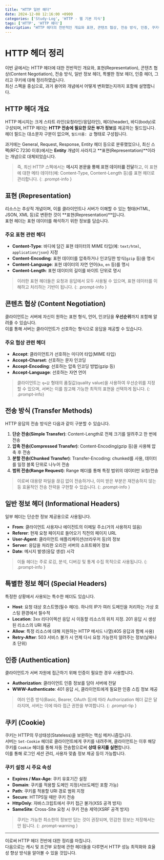 ```yaml
---
title: "HTTP 일반 헤더"
date: 2024-12-08 12:16:00 +0900
categories: ['Study-Log', 'HTTP - 웹 기본 지식']
tags: ['HTTP', 'HTTP 헤더']
description: "HTTP 헤더의 전반적인 개요와 표현, 콘텐츠 협상, 전송 방식, 인증, 쿠키에 대한 완벽 정리"
---
```


# HTTP 헤더 정리

이번 글에서는 HTTP 헤더에 대한 전반적인 개요와, 표현(Representation), 콘텐츠 협상(Content Negotiation), 전송 방식, 일반 정보 헤더, 특별한 정보 헤더, 인증 헤더, 그리고 쿠키에 대해 정리하였습니다.  
최신 스펙을 중심으로, 과거 용어와 개념에서 어떻게 변화했는지까지 포함해 설명합니다.

## HTTP 헤더 개요

HTTP 메시지는 크게 스타트 라인(요청라인/응답라인), 헤더(header), 바디(body)로 구성되며, HTTP 헤더는 **HTTP 전송에 필요한 모든 부가 정보**를 제공하는 필드입니다.  
헤더 필드는 대소문자 구분이 없으며, `필드이름: 값` 형태로 구성됩니다.

과거에는 General, Request, Response, Entity 헤더 등으로 분류했었으나, 최신 스펙(RFC 7230 이후)에서는 **Entity** 개념이 사라지고 **표현(Representation)**이라는 개념으로 대체되었습니다.  
> 즉, 최신 HTTP 스펙에서는 **메시지 본문을 통해 표현 데이터를 전달**하고, 이 표현에 대한 메타 데이터(예: Content-Type, Content-Length 등)를 표현 헤더로 관리합니다.
{: .prompt-info }

## 표현 (Representation)

리소스는 추상적 개념이며, 이를 클라이언트나 서버가 이해할 수 있는 형태(HTML, JSON, XML 등)로 변환한 것이 **표현(Representation)**입니다.  
표현 헤더는 표현 데이터를 해석하기 위한 정보를 담습니다.

### 주요 표현 관련 헤더

- **Content-Type**: 바디에 담긴 표현 데이터의 MIME 타입(예: `text/html`, `application/json`) 지정  
- **Content-Encoding**: 표현 데이터를 압축하거나 인코딩한 방식(`gzip` 등)을 명시  
- **Content-Language**: 표현 데이터의 자연 언어(`ko`, `en` 등)를 명시  
- **Content-Length**: 표현 데이터의 길이를 바이트 단위로 명시

> 이러한 표현 헤더들은 요청과 응답에서 모두 사용될 수 있으며, 표현 데이터를 이해하고 처리하는 기반이 됩니다.
{: .prompt-info }

## 콘텐츠 협상 (Content Negotiation)

클라이언트는 서버에 자신이 원하는 표현 형식, 언어, 인코딩을 **우선순위**까지 포함해 알려줄 수 있습니다.  
이를 통해 서버는 클라이언트가 선호하는 형식으로 응답을 제공할 수 있습니다.

### 주요 협상 관련 헤더

- **Accept**: 클라이언트가 선호하는 미디어 타입(MIME 타입)  
- **Accept-Charset**: 선호하는 문자 인코딩  
- **Accept-Encoding**: 선호하는 압축 인코딩 방법(gzip 등)  
- **Accept-Language**: 선호하는 자연 언어

> 클라이언트는 `q=값` 형태의 품질값(quality value)을 사용하여 우선순위를 지정할 수 있으며, 서버는 이를 참고해 가능한 최적의 표현을 선택하게 됩니다.
{: .prompt-info}

## 전송 방식 (Transfer Methods)

HTTP 응답의 전송 방식은 다음과 같이 구분할 수 있습니다.

1. **단순 전송(Simple Transfer)**: Content-Length로 전체 크기를 알려주고 한 번에 전송  
2. **압축 전송(Compressed Transfer)**: Content-Encoding(gzip 등)을 사용해 압축 후 전송  
3. **분할 전송(Chunked Transfer)**: Transfer-Encoding: chunked를 사용, 데이터를 일정 블록 단위로 나누어 전송  
4. **범위 전송(Range Request)**: Range 헤더를 통해 특정 범위의 데이터만 요청/전송

> 이로써 대용량 파일을 끊김 없이 전송하거나, 이미 받은 부분은 재전송하지 않는 등 효율적인 전송 전략을 구현할 수 있습니다.
{: .prompt-info }

## 일반 정보 헤더 (Informational Headers)

일부 헤더는 단순한 정보 제공용으로 사용됩니다.

- **From**: 클라이언트 사용자나 에이전트의 이메일 주소(거의 사용하지 않음)  
- **Referer**: 현재 요청 페이지로 들어오기 직전의 페이지 URL  
- **User-Agent**: 클라이언트 애플리케이션(브라우저 등)의 정보  
- **Server**: 응답을 처리한 오리진 서버의 소프트웨어 정보  
- **Date**: 메시지 발생(응답 생성) 시각

> 이들 헤더는 주로 로깅, 분석, 디버깅 및 통계 수집 목적으로 사용됩니다.
{: .prompt-info }

## 특별한 정보 헤더 (Special Headers)

특정한 상황에서 사용되는 특수한 헤더도 있습니다.

- **Host**: 요청 대상 호스트명(필수 헤더). 하나의 IP가 여러 도메인을 처리하는 가상 호스팅 환경에서 필수적  
- **Location**: 3xx 리다이렉션 응답 시 이동할 리소스의 위치 지정. 201 응답 시 생성된 리소스의 URI 제공  
- **Allow**: 특정 리소스에 대해 지원하는 HTTP 메서드 나열(405 응답과 함께 사용)  
- **Retry-After**: 503 서비스 불가 시 언제 다시 요청 가능한지 알려주는 정보(날짜나 초 단위)

## 인증 (Authentication)

클라이언트가 서버 자원에 접근하기 위해 인증이 필요한 경우 사용합니다.

- **Authorization**: 클라이언트 인증 정보를 담아 서버에 전달  
- **WWW-Authenticate**: 401 응답 시, 클라이언트에게 필요한 인증 스킴 정보 제공

> 여러 인증 방식(Basic, Bearer, OAuth 등)에 따라 Authorization 헤더 값은 달라지며, 서버는 이에 따라 접근 권한을 부여합니다.
{: .prompt-tip }

## 쿠키 (Cookie)

쿠키는 HTTP의 무상태성(Stateless)을 보완하는 핵심 메커니즘입니다.  
서버는 `Set-Cookie` 헤더로 클라이언트에게 쿠키를 내려주며, 클라이언트는 이후 해당 쿠키를 `Cookie` 헤더를 통해 자동 전송함으로써 **상태 유지를 실현**합니다.  
이를 통해 로그인 세션 관리, 사용자 맞춤 정보 제공 등이 가능합니다.

### 쿠키 설정 시 주요 속성

- **Expires / Max-Age**: 쿠키 유효기간 설정  
- **Domain**: 쿠키를 적용할 도메인 지정(서브도메인 포함 가능)  
- **Path**: 쿠키를 적용할 URI 경로 범위 지정  
- **Secure**: HTTPS일 때만 쿠키 전송  
- **HttpOnly**: 자바스크립트에서 쿠키 접근 불가(XSS 공격 방지)  
- **SameSite**: Cross-Site 요청 시 쿠키 전송 제약(XSRF 공격 방지)

> 쿠키는 가능한 최소한의 정보만 담는 것이 권장되며, 민감한 정보는 저장해서는 안 됩니다.
{: .prompt-warning }

---

이로써 HTTP 헤더 전반에 대한 정리를 마칩니다.  
다음으로는 캐시 및 조건부 요청에 관한 헤더들을 다루면서 HTTP 성능 최적화와 효율성 향상 방식을 알아볼 수 있을 것입니다.
